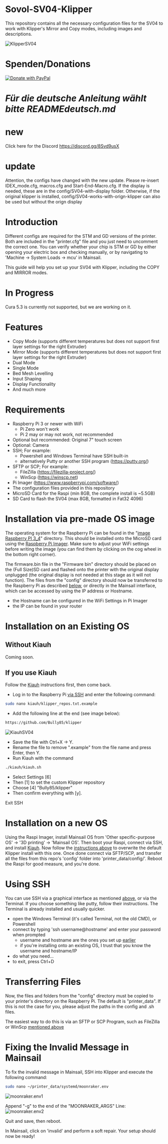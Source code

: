 # Sovol-SV04-Klipper
This repository contains all the necessary configuration files for the SV04 to work with Klipper's Mirror and Copy modes, including images and descriptions.

![KlipperSV04](docs/img/sv04klipper.png)

# Spenden/Donations

[![Donate with PayPal](https://raw.githubusercontent.com/stefan-niedermann/paypal-donate-button/master/paypal-donate-button.png)](https://www.paypal.com/donate/?hosted_button_id=L85ULXXQKALP6)

# _Für die deutsche Anleitung wählt bitte READMEdeutsch.md_

# new
Click here for the Discord https://discord.gg/8Svd9usX
# update
Attention, the configs have changed with the new update. Please re-insert IDEX_mode.cfg, macros.cfg and Start-End-Macro.cfg. If the display is needed, these are in the config/SV04-with-display folder. Otherwise, if the original klipper is installed, config/SV04-works-with-orign-klipper can also be used but without the orign display
# Introduction

Different configs are required for the STM and GD versions of the printer.
Both are included in the "printer.cfg" file and you just need to uncomment the correct one.
You can verify whether your chip is STM or GD by either opening your electric box and checking manually, or by navigating to 'Machine -> System Loads -> mcu' in Mainsail.

This guide will help you set up your SV04 with Klipper, including the COPY and MIRROR modes.


# In Progress

Cura 5.3 is currently not supported, but we are working on it.


# Features

- Copy Mode (supports different temperatures but does not support first layer settings for the right Extruder)
- Mirror Mode (supports different temperatures but does not support first layer settings for the right Extruder)
- Dual Mode
- Single Mode
- Bed Mesh Levelling
- Input Shaping
- Display Functionality
- And much more


# Requirements

- Raspberry Pi 3 or newer with WiFi
    - Pi Zero won't work 
    - Pi 2 may or may not work, not recommended
- Optional but recommended: Original 7" touch screen
- Optional: Camera
- SSH; For example:
    - Powershell and Windows Terminal have SSH built-in
    - alternatively Putty or another SSH program (https://putty.org/)
- SFTP or SCP; For example:
    - FileZilla (https://filezilla-project.org/)
    - WinScp (https://winscp.net)
- Pi Imager (https://www.raspberrypi.com/software/)
- The configuration files provided in this repository
- MicroSD Card for the Raspi (min 8GB, the complete install is ~5.5GB)
- SD Card to flash the SV04 (max 8GB, formatted in Fat32 4096)


# Installation via pre-made OS image

The operating system for the Raspberry Pi can be found in the "[image Raspberry PI 3_4](https://drive.google.com/drive/folders/1rZepxzwUR5QTXRXcv5EBYin_gFiMcKVD)" directory. 
This should be installed onto the MicroSD card using the [Raspberry Pi Imager](https://www.raspberrypi.com/software/). 
Make sure to adjust your WiFi settings before writing the image (you can find them by clicking on the cog wheel in the bottom right corner). 

The firmware.bin file in the "Firmware bin" directory should be placed on the (Full Size)SD card and flashed onto the printer with the original display unplugged (the original display is not needed at this stage as it will not function). 
The files from the "config" directory should now be transferred to the Raspberry Pi as described [below](#transferring-files), or directly in the Mainsail interface, which can be accessed by using the IP address or Hostname.
- the Hostname can be configured in the WiFi Settings in Pi Imager 
- the IP can be found in your router


# Installation on an Existing OS

## Without Kiauh

Coming soon.

## If you use Kiauh
Follow the [Kiauh](https://github.com/th33xitus/kiauh) instructions first, then come back.

- Log in to the Raspberry Pi [via SSH](#using-ssh) and enter the following command:
```sh 
sudo nano kiauh/klipper_repos.txt.example
```

- Add the following line at the end (see image below):
```sh 
https://github.com/Bully85/klipper
```
![KiauhSV04](docs/img/klipper_repos.txt.PNG)

- Save the file with Ctrl+X -> Y. 
- Rename the file to remove ".example" from the file name and press Enter, then Y. 
- Run Kiauh with the command 
```sh 
./kiauh/kiauh.sh
```
- Select Settings [6] 
- Then [1] to set the custom Klipper repository
- Choose [4] "Bully85/klipper"
- Then confirm everything with [y].

Exit SSH


# Installation on a new OS 

Using the Raspi Imager, install Mainsail OS from 'Other specific-purpose OS' -> '3D printing' -> 'Mainsail OS'.
Then boot your Raspi, connect via SSH, and install [Kiauh](https://github.com/th33xitus/kiauh). 
Now follow the [instructions above](#if-you-use-kiauh) to overwrite the default Klipper install with this one.
Once done connect via SFTP/SCP, and transfer all the files from this repo's 'config' folder into 'printer_data/config/'.
Reboot the Raspi for good measure, and you're done.


# Using SSH

You can use SSH via a graphical interface as mentioned [above](#requirements), or via the Terminal.
If you choose something like putty, follow their instructions.
The Terminal is already installed and usually quicker.
- open the Windows Terminal (it's called Terminal, not the old CMD), or Powershell 
- connect by typing 'ssh username@hostname' and enter your password when prompted
    - username and hostname are the ones you set up [earlier](#installation-via-pre-made-os-image)
    - if you're installing onto an existing OS, I trust that you know the username and hostname/IP
- do what you need...
- to exit, press Ctrl+D


# Transferring Files 

Now, the files and folders from the "config" directory must be copied to your printer's directory on the Raspberry Pi. The default is "printer_data". 
If this is not the case for you, please adjust the paths in the config and .sh files. 

The easiest way to do this is via an SFTP or SCP Program, such as FileZilla or WinScp [mentioned above](#requirements)


# Fixing the Invalid Message in Mainsail

To fix the invalid message in Mainsail, SSH into Klipper and execute the following command:

```sh 
sudo nano ~/printer_data/systemd/moonraker.env
```
![moonraker.env1](docs/img/moonraker.env1.JPG)

Append "-g"  to the end of the "MOONRAKER_ARGS" Line: 
![moonraker.env2](docs/img/moonraker.env2.JPG)

Quit and save, then reboot. 

In Mainsail, click on 'invalid' and perform a soft repair. Your setup should now be ready!

